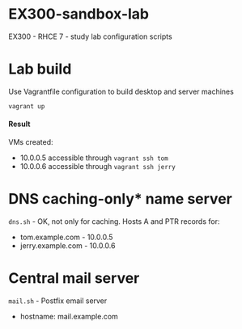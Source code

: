 EX300-sandbox-lab
=================

EX300 - RHCE 7 - study lab configuration scripts

# Lab build
Use Vagrantfile configuration to build desktop and server machines
```
vagrant up
```
#### Result
VMs created:
- 10.0.0.5 accessible through ```vagrant ssh tom```
- 10.0.0.6 accessible through ```vagrant ssh jerry```

# DNS caching-only* name server

```dns.sh``` - OK, not only for caching. Hosts A and PTR records for:
- tom.example.com - 10.0.0.5
- jerry.example.com - 10.0.0.6

# Central mail server
``` mail.sh ``` - Postfix email server
- hostname: mail.example.com

